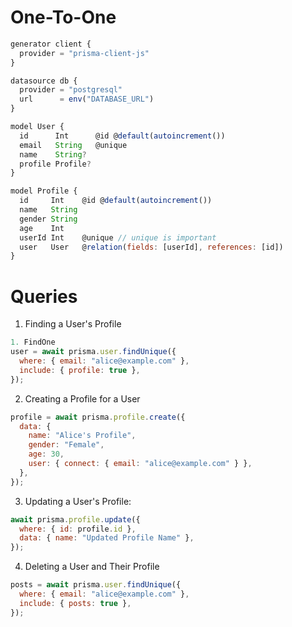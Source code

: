 # One-To-One

```javascript
generator client {
  provider = "prisma-client-js"
}

datasource db {
  provider = "postgresql"
  url      = env("DATABASE_URL")
}

model User {
  id      Int      @id @default(autoincrement())
  email   String   @unique
  name    String?
  profile Profile?
}

model Profile {
  id     Int    @id @default(autoincrement())
  name   String
  gender String
  age    Int
  userId Int    @unique // unique is important
  user   User   @relation(fields: [userId], references: [id])
}
```

# Queries
1. Finding a User's Profile
```javascript
1. FindOne
user = await prisma.user.findUnique({
  where: { email: "alice@example.com" },
  include: { profile: true },
});
```

2. Creating a Profile for a User
```javascript
profile = await prisma.profile.create({
  data: {
    name: "Alice's Profile",
    gender: "Female",
    age: 30,
    user: { connect: { email: "alice@example.com" } },
  },
});
```

3. Updating a User's Profile:
```javascript
await prisma.profile.update({
  where: { id: profile.id },
  data: { name: "Updated Profile Name" },
});
```

4. Deleting a User and Their Profile
```javascript
posts = await prisma.user.findUnique({
  where: { email: "alice@example.com" },
  include: { posts: true },
});
```
